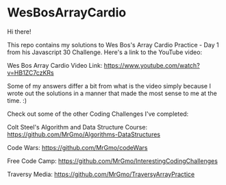 # WesBosArrayCardio

Hi there!

This repo contains my solutions to Wes Bos's Array Cardio Practice - Day 1 from his Javascript 30 Challenge. Here's a link to the YouTube video:

Wes Bos Array Cardio Video Link: https://www.youtube.com/watch?v=HB1ZC7czKRs

Some of my answers differ a bit from what is the video simply because I wrote out the solutions in a manner that made the most sense to me at the time. :)


Check out some of the other Coding Challenges I've completed:

Colt Steel's Algorithm and Data Structure Course: https://github.com/MrGmo/Algorithms-DataStructures

Code Wars: https://github.com/MrGmo/codeWars

Free Code Camp: https://github.com/MrGmo/InterestingCodingChallenges

Traversy Media: https://github.com/MrGmo/TraversyArrayPractice
